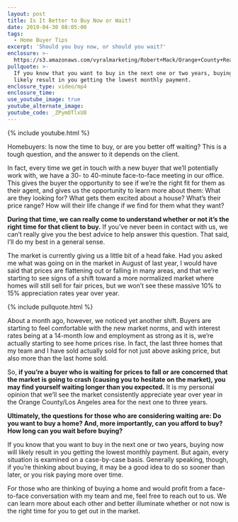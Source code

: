 ```yaml
---
layout: post
title: Is It Better to Buy Now or Wait?
date: 2019-04-30 08:05:00
tags:
  - Home Buyer Tips
excerpt: 'Should you buy now, or should you wait?'
enclosure: >-
  https://s3.amazonaws.com/vyralmarketing/Robert+Mack/Orange+County+Real+Estate+Agent-+Is+It+Better+to+Buy+Now+or+Wait_.mp4
pullquote: >-
  If you know that you want to buy in the next one or two years, buying now will
  likely result in you getting the lowest monthly payment.
enclosure_type: video/mp4
enclosure_time:
use_youtube_image: true
youtube_alternate_image:
youtube_code: _ZPymOTlxU8
---
```


{% include youtube.html %}

Homebuyers: Is now the time to buy, or are you better off waiting? This is a tough question, and the answer to it depends on the client.

In fact, every time we get in touch with a new buyer that we’ll potentially work with, we have a 30- to 40-minute face-to-face meeting in our office. This gives the buyer the opportunity to see if we’re the right fit for them as their agent, and gives us the opportunity to learn more about them: What are they looking for? What gets them excited about a house? What’s their price range? How will their life change if we find for them what they want?

**During that time, we can really come to understand whether or not it’s the right time for that client to buy.** If you’ve never been in contact with us, we can’t really give you the best advice to help answer this question. That said, I’ll do my best in a general sense.

The market is currently giving us a little bit of a head fake. Had you asked me what was going on in the market in August of last year, I would have said that prices are flattening out or falling in many areas, and that we’re starting to see signs of a shift toward a more normalized market where homes will still sell for fair prices, but we won’t see these massive 10% to 15% appreciation rates year over year.

{% include pullquote.html %}

About a month ago, however, we noticed yet another shift. Buyers are starting to feel comfortable with the new market norms, and with interest rates being at a 14-month low and employment as strong as it is, we’re actually starting to see home prices rise. In fact, the last three homes that my team and I have sold actually sold for not just above asking price, but also more than the last home sold.

So, **if you’re a buyer who is waiting for prices to fall or are concerned that the market is going to crash (causing you to hesitate on the market), you may find yourself waiting longer than you expected.** It is my personal opinion that we’ll see the market consistently appreciate year over year in the Orange County/Los Angeles area for the next one to three years.

**Ultimately, the questions for those who are considering waiting are: Do you want to buy a home? And, more importantly, can you afford to buy? How long can you wait before buying?**

If you know that you want to buy in the next one or two years, buying now will likely result in you getting the lowest monthly payment. But again, every situation is examined on a case-by-case basis. Generally speaking, though, if you’re thinking about buying, it may be a good idea to do so sooner than later, or you risk paying more over time.

For those who are thinking of buying a home and would profit from a face-to-face conversation with my team and me, feel free to reach out to us. We can learn more about each other and better illuminate whether or not now is the right time for you to get out in the market.